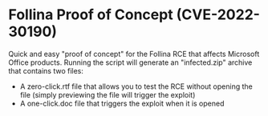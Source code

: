 # Follina Proof of Concept (CVE-2022-30190)

Quick and easy "proof of concept" for the Follina RCE that affects Microsoft Office products.
Running the script will generate an "infected.zip" archive that contains two files:
* A zero-click.rtf file that allows you to test the RCE without opening the file (simply previewing the file will trigger the exploit)
* A one-click.doc file that triggers the exploit when it is opened

